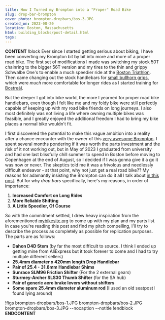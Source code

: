 ```yaml
---
title: How I Turned my Brompton into a "Proper" Road Bike
slug: drop-bar-brompton
cover_photo: brompton-dropbars/bos-3.JPG
created_on: 2023-08-20
location: Boston, Massachusetts
html: building_blocks/post-detail.html
tags:
---
```

__CONTENT__
!block
Ever since I started getting serious about biking, I have been converting my Brompton bit by bit into more and more of a proper road bike. The first set of modifications I made was switching my stock 50T chainring to the bigger 56T version and my tires to the thin and grippy Schwalbe One's to enable a much speedier ride at the [Boston Triathlon](boston-tri). Then came changing out the stock handlebars for [small bullhorn grips](https://www.ergonbike.com/en/product-details.html?a=griffe&s=gptouring&anr=42410036), which were *much* more comfortable for longer rides as I started training for [Bostreál](bostreal). 

But the deeper I got into bike world, the more I yearned for proper road bike handlebars, even though I felt like me and my foldy bike were still perfectly capable of keeping up with my road bike friends on long journeys. I also most definitely was not living a life where owning multiple bikes was feasible, and I greatly enjoyed the additional freedom I had to bring my bike places a normal bike wouldn't fit. 

I first discovered the potential to make this vague ambition into a reality after a chance encounter with the owner of this [very awesome Brompton](mybikesite.org). I spent several months pondering if it was worth the parts investment and the risk of it not working out, but in May of 2023 I graduated from university and had one last blissfully chill summer to spend in Boston before moving to Copenhagen at the end of August, so I decided if I was gonna give it a go it was now or never. The skeptics told me it was a frivolous and needlessly difficult endeavor - at that point, why not just get a real road bike?? My reasons for adamantly insisting the Brompton can do it all I talk about [in this post](). But for why *drop bars* specifically, here's my reasons, in order of importance:

1. **Increased Comfort on Long Rides**  
2. **More Reliable Shifting** 
3. **A Little Speedier, Of Course** 

So with the commitment settled, I drew heavy inspiration from the aforementioned [mybikesite.org](mybikesite.org) to come up with my plan and my parts list. In case you're reading this post and find my pitch compelling, I'll try to describe the process as completely as possible for replication purposes. The parts are as follows:

- **Dahon D4D Stem** (by far the most difficult to source. I think I ended up getting mine from AliExpress but it took forever to come and I had to try multiple different sellers)
- **25.4mm diameter x 420mm length Drop Handlebar**
- **Pair of 25.4 - 31.8mm Handlebar Shims**
- **Sunrace SLM96 Friction Shifter** (For the 2 external gears)
- **Sturmey-Archer SLS30 Thumb Shifter** (for the SA hub)
- **Pair of generic aero brake levers without shifters**
- **Some spare 25.4mm diameter aluminum rod** (I used an old seatpost I found lying around)

!figs brompton-dropbars/bos-1.JPG brompton-dropbars/bos-2.JPG brompton-dropbars/bos-3.JPG --nocaption --notitle
!endblock
__ENDCONTENT__
